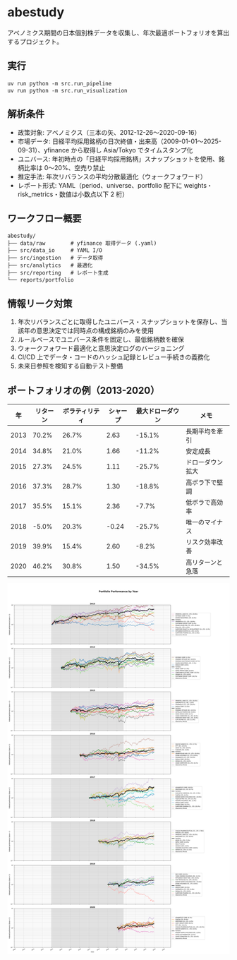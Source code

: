 # abestudy
アベノミクス期間の日本個別株データを収集し、年次最適ポートフォリオを算出するプロジェクト。

## 実行
```
uv run python -m src.run_pipeline
uv run python -m src.run_visualization
```

## 解析条件
- 政策対象: アベノミクス（三本の矢、2012-12-26〜2020-09-16）
- 市場データ: 日経平均採用銘柄の日次終値・出来高（2009-01-01〜2025-09-31）、yfinance から取得し Asia/Tokyo でタイムスタンプ化
- ユニバース: 年初時点の「日経平均採用銘柄」スナップショットを使用、銘柄比率は 0〜20%、空売り禁止
- 推定手法: 年次リバランスの平均分散最適化（ウォークフォワード）
- レポート形式: YAML（period、universe、portfolio 配下に weights・risk_metrics・数値は小数点以下 2 桁）

## ワークフロー概要
```
abestudy/
├── data/raw        # yfinance 取得データ (.yaml)
├── src/data_io     # YAML I/O
├── src/ingestion   # データ取得
├── src/analytics   # 最適化
├── src/reporting   # レポート生成
└── reports/portfolio
```

## 情報リーク対策
1. 年次リバランスごとに取得したユニバース・スナップショットを保存し、当該年の意思決定では同時点の構成銘柄のみを使用
2. ルールベースでユニバース条件を固定し、最低銘柄数を確保
3. ウォークフォワード最適化と意思決定ログのバージョニング
4. CI/CD 上でデータ・コードのハッシュ記録とレビュー手続きの義務化
5. 未来日参照を検知する自動テスト整備

## ポートフォリオの例（2013-2020）
| 年 | リターン | ボラティリティ | シャープ | 最大ドローダウン | メモ |
| --- | --- | --- | --- | --- | --- |
| 2013 | 70.2% | 26.7% | 2.63 | -15.1% | 長期平均を牽引 |
| 2014 | 34.8% | 21.0% | 1.66 | -11.2% | 安定成長 |
| 2015 | 27.3% | 24.5% | 1.11 | -25.7% | ドローダウン拡大 |
| 2016 | 37.3% | 28.7% | 1.30 | -18.8% | 高ボラ下で堅調 |
| 2017 | 35.5% | 15.1% | 2.36 | -7.7% | 低ボラで高効率 |
| 2018 | -5.0% | 20.3% | -0.24 | -25.7% | 唯一のマイナス |
| 2019 | 39.9% | 15.4% | 2.60 | -8.2% | リスク効率改善 |
| 2020 | 46.2% | 30.8% | 1.50 | -34.5% | 高リターンと急落 |

![年次最適ポートフォリオの例](reports/figures/yearly_portfolio_longrun.svg)
